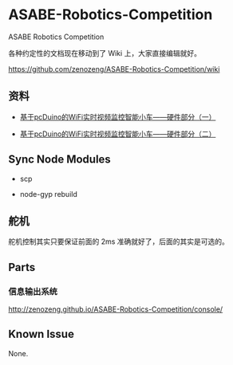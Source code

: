 # ASABE-Robotics-Competition

ASABE Robotics Competition

各种约定性的文档现在移动到了 Wiki 上，大家直接编辑就好。

https://github.com/zenozeng/ASABE-Robotics-Competition/wiki

## 资料

- [基于pcDuino的WiFi实时视频监控智能小车——硬件部分（一）](http://www.oschina.net/question/1174645_120060)

- [基于pcDuino的WiFi实时视频监控智能小车——硬件部分（二）](http://my.oschina.net/pcduino/blog/147196)

## Sync Node Modules

- scp

- node-gyp rebuild

## 舵机

舵机控制其实只要保证前面的 2ms 准确就好了，后面的其实是可选的。

## Parts

### 信息输出系统

http://zenozeng.github.io/ASABE-Robotics-Competition/console/

## Known Issue

None.

